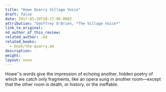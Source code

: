 ```yaml
---
title: "Howe Quarry Village Voice"
draft: false
date: 2017-03-20T20:17:00.000Z
attribution: "Geoffrey O'Brien, *The Village Voice*"
link_to_original:
nd_author_of_this_review:
related_author: .md
related_books:
  - book/the-quarry.md
description:
weight:
layout: none
---
```

Howe''s words give the impression of echoing another, hidden poetry of which we catch only fragments, like an opera sung in another room—except that the other room is death, or history, or the ineffable.

